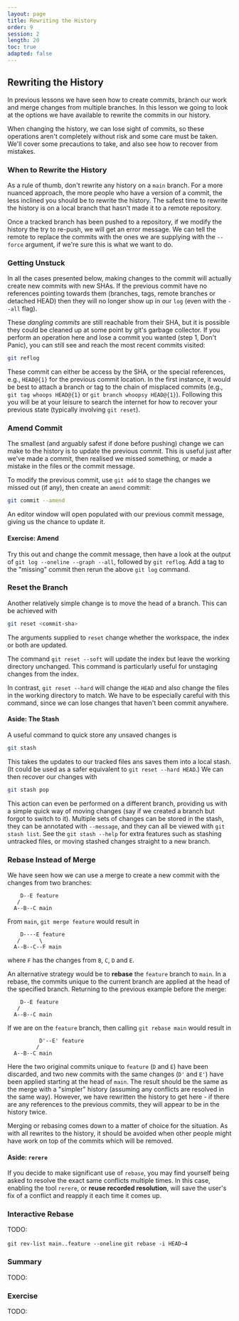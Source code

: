 ```yaml
---
layout: page
title: Rewriting the History
order: 9
session: 2
length: 20
toc: true
adapted: false
---
```


## Rewriting the History

In previous lessons we have seen how to create commits, branch our work and merge changes from multiple branches.
In this lesson we going to look at the options we have available to rewrite the commits in our history.

When changing the history, we can lose sight of commits, so these operations aren't completely without risk and some care must be taken.
We'll cover some precautions to take, and also see how to recover from mistakes.

### When to Rewrite the History

As a rule of thumb, don't rewrite any history on a `main` branch.
For a more nuanced approach, the more people who have a version of a commit, the less inclined you should be to rewrite the history.
The safest time to rewrite the history is on a local branch that hasn't made it to a remote repository.

Once a tracked branch has been pushed to a repository, if we modify the history the try to re-push, we will get an error message.
We can tell the remote to replace the commits with the ones we are supplying with the `--force` argument, if we're sure this is what we want to do.

### Getting Unstuck

In all the cases presented below, making changes to the commit will actually create new commits with new SHAs.
If the previous commit have no references pointing towards them (branches, tags, remote branches or detached HEAD) then they will no longer show up in our `log` (even with the `--all` flag).

These *dangling commits* are still reachable from their SHA, but it is possible they could be cleaned up at some point by git's garbage collector.
If you perform an operation here and lose a commit you wanted (step 1, Don't Panic), you can still see and reach the most recent commits visited:


``` sh
git reflog
```

These commit can either be access by the SHA, or the special references, e.g., `HEAD@{1}` for the previous commit location.
In the first instance, it would be best to attach a branch or tag to the chain of misplaced commits (e.g., `git tag whoops HEAD@{1}` or `git branch whoopsy HEAD@{1}`).
Following this you will be at your leisure to search the internet for how to recover your previous state (typically involving `git reset`).

### Amend Commit

The smallest (and arguably safest if done before pushing) change we can make to the history is to update the previous commit.
This is useful just after we've made a commit, then realised we missed something, or made a mistake in the files or the commit message.

To modify the previous commit, use `git add` to stage the changes we missed out (if any), then create an `amend` commit:

``` sh
git commit --amend
```

An editor window will open populated with our previous commit message, giving us the chance to update it.

#### Exercise: Amend

Try this out and change the commit message, then have a look at the output of `git log --oneline --graph --all`, followed by `git reflog`.
Add a tag to the "missing" commit then rerun the above `git log` command.

### Reset the Branch

Another relatively simple change is to move the head of a branch.
This can be achieved with

``` sh
git reset <commit-sha>
```

The arguments supplied to `reset` change whether the workspace, the index or both are updated.

The command `git reset --soft` will update the index but leave the working directory unchanged.
This command is particularly useful for unstaging changes from the index.

In contrast, `git reset --hard` will change the `HEAD` and also change the files in the working directory to match.
We have to be especially careful with this command, since we can lose changes that haven't been commit anywhere.

#### Aside: The Stash

A useful command to quick store any unsaved changes is

``` sh
git stash
```

This takes the updates to our tracked files ans saves them into a local stash.
(It could be used as a safer equivalent to `git reset --hard HEAD`.)
We can then recover our changes with

``` sh
git stash pop
```

This action can even be performed on a different branch, providing us with a simple quick way of moving changes (say if we created a branch but forgot to switch to it).
Multiple sets of changes can be stored in the stash, they can be annotated with `--message`, and they can all be viewed with `git stash list`.
See the `git stash --help`  for extra features such as stashing untracked files, or moving stashed changes straight to a new branch.

### Rebase Instead of Merge

We have seen how we can use a merge to create a new commit with the changes from two branches:

``` none
    D--E feature
   /
  A--B--C main
```

From `main`, `git merge feature` would result in

``` none
    D----E feature
   /      \
  A--B--C--F main
```

where `F` has the changes from `B`, `C`, `D` and `E`.

An alternative strategy would be to **rebase** the `feature` branch to `main`.
In a rebase, the commits unique to the current branch are applied at the head of the specified branch.
Returning to the previous example before the merge:

``` none
    D--E feature
   /
  A--B--C main
```

If we are on the `feature` branch, then calling `git rebase main` would result in

``` none
          D'--E' feature
         /
  A--B--C main
```

Here the two original commits unique to `feature` (`D` and `E`) have been discarded, and two new commits with the same changes (`D'` and `E'`) have been applied starting at the head of `main`.
The result should be the same as the merge with a "simpler" history (assuming any conflicts are resolved in the same way).
However, we have rewritten the history to get here - if there are any references to the previous commits, they will appear to be in the history twice.

Merging or rebasing comes down to a matter of choice for the situation.
As with all rewrites to the history, it should be avoided when other people might have work on top of the commits which will be removed.

#### Aside: `rerere`

If you decide to make significant use of `rebase`, you may find yourself being asked to resolve the exact same conflicts multiple times.
In this case, enabling the tool `rerere`, or **reuse recorded resolution**, will save the user's fix of a conflict and reapply it each time it comes up.

### Interactive Rebase

TODO:

`git rev-list main..feature --oneline`
`git rebase -i HEAD~4`

### Summary

TODO:

### Exercise

TODO:
